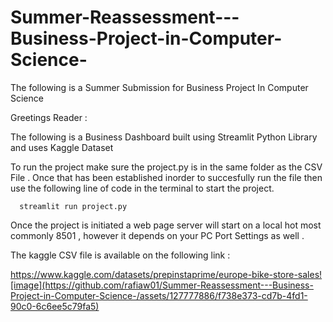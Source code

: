 # Summer-Reassessment---Business-Project-in-Computer-Science-
The following is a Summer Submission for Business Project In Computer Science 



Greetings Reader :  


The following is a Business Dashboard built using Streamlit Python Library and  uses Kaggle Dataset 

To run the project make sure the project.py is in the same folder as the CSV File . 
Once that has been established inorder to succesfully run the file then use the following line of code in the terminal to start the project. 

      streamlit run project.py


Once the project is initiated a web page server will start on a local hot most commonly 8501 , however it depends on your PC Port Settings as well .

The kaggle CSV file is available on the following link :

https://www.kaggle.com/datasets/prepinstaprime/europe-bike-store-sales![image](https://github.com/rafiaw01/Summer-Reassessment---Business-Project-in-Computer-Science-/assets/127777886/f738e373-cd7b-4fd1-90c0-6c6ee5c79fa5)


